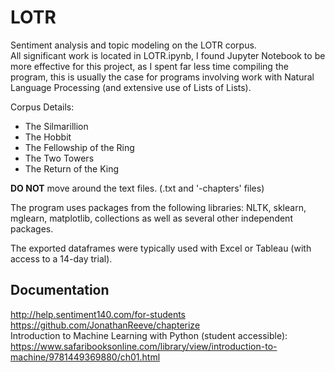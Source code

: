 # LOTR
Sentiment analysis and topic modeling on the LOTR corpus. </br>
All significant work is located in LOTR.ipynb, I found Jupyter Notebook to be more effective for this project, as I spent far less time compiling the program, this is usually the case for programs involving work with Natural Language Processing (and extensive use of Lists of Lists).

Corpus Details:
  - The Silmarillion
  - The Hobbit
  - The Fellowship of the Ring
  - The Two Towers
  - The Return of the King
  
**DO NOT** move around the text files. (.txt and '-chapters' files)

The program uses packages from the following libraries: NLTK, sklearn, mglearn, matplotlib, collections as well as several other independent packages.

The exported dataframes were typically used with Excel or Tableau (with access to a 14-day trial).

## Documentation
http://help.sentiment140.com/for-students <br/>
https://github.com/JonathanReeve/chapterize <br/>
Introduction to Machine Learning with Python (student accessible):  https://www.safaribooksonline.com/library/view/introduction-to-machine/9781449369880/ch01.html

